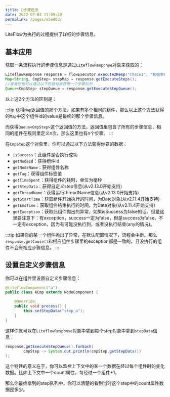 ```yaml
---
title: 🍡步骤信息
date: 2022-07-03 11:09:40
permalink: /pages/e5ed0d/
---
```


LiteFlow为执行的过程提供了详细的步骤信息。

## 基本应用

获取一条流程执行的步骤信息是通过`LiteflowResponse`对象来获取的：

```java
LiteflowResponse response = flowExecutor.execute2Resp("chain1", "初始参数", CustomContext.class);
Map<String, CmpStep> stepMap = response.getExecuteSteps();
//或者你也可以通过以下的语句来获得一个步骤队列
Queue<CmpStep> stepQueue = response.getExecuteStepQueue();
```

以上这2个方法的区别是：

:::tip
获得`Map`返回值的那个方法，如果有多个相同的组件，那么以上这个方法获得的`Map`中这个组件id的value是最终的那个步骤信息。

而获得`Queue<CmpStep>`这个返回值的方法，返回值里包含了所有的步骤信息，相同的组件在规则里定义n次，那么这里也有n个步骤。
:::

在`CmpStep`这个对象里，你可以通过以下方法获得你要的数据：

* `isSuccess`：此组件是否执行成功
* `getNodeId`：获得组件Id
* `getNodeName`：获得组件名称
* `getTag`：获得组件标签值
* `getTimeSpent`：获得组件的耗时，单位为毫秒
* `getStepData`：获得自定义step信息(从v2.13.0开始支持)
* `getThreadName`：获得运行threadName信息(从v2.13.0开始支持)
* `getStartTime`：获取组件开始执行的时间，为Date对象(从v2.11.4开始支持)
* `getEndTime`：获取组件结束执行的时间，为Date对象(从v2.11.4开始支持)
* `getException`：获取此组件抛出的异常，如果isSuccess为false的话。但是这里要注意下：有exception，success一定为false，但是success为false，不一定有exception，因为有可能没执行到，或者没执行结束(any的情况)。

:::tip
如果你的某一个组件抛出了异常，在默认配置情况下，流程会中断。那么`response.getCause()`和相应组件步骤里的exception都是一致的。且没执行的组件不会有相应步骤信息。
:::

## 设置自定义步骤信息<Badge text="v2.13.0+"/>

你可以在组件里设置自定义步骤信息：

```java
@LiteflowComponent("a")
public class ACmp extends NodeComponent {

	@Override
	public void process() {
		this.setStepData("step_a");
	}
}
```

这样你就可以在`LiteflowResponse`对象中拿到每个step对象中拿到`stepData`信息：

```java
response.getExecuteStepQueue().forEach(
        cmpStep -> System.out.println(cmpStep.getStepData())
);
```

这个特性的意义在于，你可以监控上下文中的某一个数据在经过每个组件时的变化数据。比如上下文中一个count属性，每经过一个组件+1。

那么你最终拿到的step队列中，你可以清楚的看到当时这个step中的count属性数据是多少。

